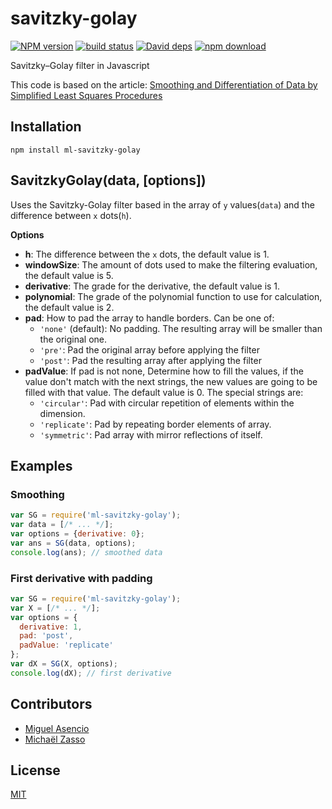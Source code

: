 # savitzky-golay

[![NPM version][npm-image]][npm-url]
[![build status][travis-image]][travis-url]
[![David deps][david-image]][david-url]
[![npm download][download-image]][download-url]

Savitzky–Golay filter in Javascript

This code is based on the article: [Smoothing and Differentiation of Data by Simplified Least Squares Procedures](http://dx.doi.org/10.1021/ac60214a047)

## Installation

`npm install ml-savitzky-golay`

## SavitzkyGolay(data, [options])

Uses the Savitzky-Golay filter based in the array of `y` values(`data`) and the difference between `x` dots(`h`).

__Options__
* __h__: The difference between the `x` dots, the default value is 1.
* __windowSize__: The amount of dots used to make the filtering evaluation, the default value is 5.
* __derivative__: The grade for the derivative, the default value is 1.
* __polynomial__: The grade of the polynomial function to use for calculation, the default value is 2.
* __pad__: How to pad the array to handle borders. Can be one of:
  * `'none'` (default): No padding. The resulting array will be smaller than the original one.
  * `'pre'`: Pad the original array before applying the filter
  * `'post'`: Pad the resulting array after applying the filter
* __padValue__: If pad is not none, Determine how to fill the values, if the value don't match with the next strings, the new values are going to be filled with that value.
The default value is 0. The special strings are:
  * `'circular'`: Pad with circular repetition of elements within the dimension.
  * `'replicate'`: Pad by repeating border elements of array.
  * `'symmetric'`: Pad array with mirror reflections of itself.

## Examples
### Smoothing
```js
var SG = require('ml-savitzky-golay');
var data = [/* ... */];
var options = {derivative: 0};
var ans = SG(data, options);
console.log(ans); // smoothed data
```

### First derivative with padding
```js
var SG = require('ml-savitzky-golay');
var X = [/* ... */];
var options = {
  derivative: 1,
  pad: 'post',
  padValue: 'replicate'
};
var dX = SG(X, options);
console.log(dX); // first derivative
```

## Contributors

* [Miguel Asencio](https://github.com/maasencioh)
* [Michaël Zasso](https://github.com/targos)

## License

[MIT](./LICENSE)

[npm-image]: https://img.shields.io/npm/v/ml-savitzky-golay.svg?style=flat-square
[npm-url]: https://npmjs.org/package/ml-savitzky-golay
[travis-image]: https://img.shields.io/travis/mljs/savitzky-golay/master.svg?style=flat-square
[travis-url]: https://travis-ci.org/mljs/savitzky-golay
[david-image]: https://img.shields.io/david/mljs/savitzky-golay.svg?style=flat-square
[david-url]: https://david-dm.org/mljs/savitzky-golay
[download-image]: https://img.shields.io/npm/dm/ml-savitzky-golay.svg?style=flat-square
[download-url]: https://npmjs.org/package/ml-savitzky-golay
